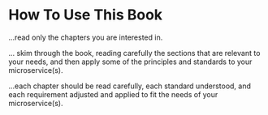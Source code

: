 # How To Use This Book

...read only the chapters you are interested in.

... skim through the book, reading carefully the sections that are relevant to your needs, and then apply some of the principles and standards to your microservice(s).

...each chapter should be read carefully, each standard understood, and each requirement adjusted and applied to fit the needs of your
microservice(s).